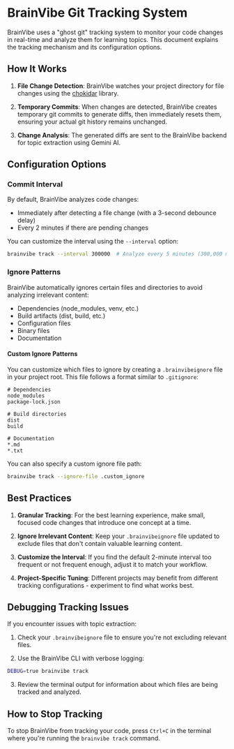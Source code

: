 # BrainVibe Git Tracking System

BrainVibe uses a "ghost git" tracking system to monitor your code changes in real-time and analyze them for learning topics. This document explains the tracking mechanism and its configuration options.

## How It Works

1. **File Change Detection**: BrainVibe watches your project directory for file changes using the [chokidar](https://github.com/paulmillr/chokidar) library.

2. **Temporary Commits**: When changes are detected, BrainVibe creates temporary git commits to generate diffs, then immediately resets them, ensuring your actual git history remains unchanged.

3. **Change Analysis**: The generated diffs are sent to the BrainVibe backend for topic extraction using Gemini AI.

## Configuration Options

### Commit Interval

By default, BrainVibe analyzes code changes:
- Immediately after detecting a file change (with a 3-second debounce delay)
- Every 2 minutes if there are pending changes

You can customize the interval using the `--interval` option:

```bash
brainvibe track --interval 300000  # Analyze every 5 minutes (300,000 ms)
```

### Ignore Patterns

BrainVibe automatically ignores certain files and directories to avoid analyzing irrelevant content:

- Dependencies (node_modules, venv, etc.)
- Build artifacts (dist, build, etc.)
- Configuration files
- Binary files
- Documentation

#### Custom Ignore Patterns

You can customize which files to ignore by creating a `.brainvibeignore` file in your project root. This file follows a format similar to `.gitignore`:

```
# Dependencies
node_modules
package-lock.json

# Build directories
dist
build

# Documentation
*.md
*.txt
```

You can also specify a custom ignore file path:

```bash
brainvibe track --ignore-file .custom_ignore
```

## Best Practices

1. **Granular Tracking**: For the best learning experience, make small, focused code changes that introduce one concept at a time.

2. **Ignore Irrelevant Content**: Keep your `.brainvibeignore` file updated to exclude files that don't contain valuable learning content.

3. **Customize the Interval**: If you find the default 2-minute interval too frequent or not frequent enough, adjust it to match your workflow.

4. **Project-Specific Tuning**: Different projects may benefit from different tracking configurations - experiment to find what works best.

## Debugging Tracking Issues

If you encounter issues with topic extraction:

1. Check your `.brainvibeignore` file to ensure you're not excluding relevant files.

2. Use the BrainVibe CLI with verbose logging:

```bash
DEBUG=true brainvibe track
```

3. Review the terminal output for information about which files are being tracked and analyzed.

## How to Stop Tracking

To stop BrainVibe from tracking your code, press `Ctrl+C` in the terminal where you're running the `brainvibe track` command. 